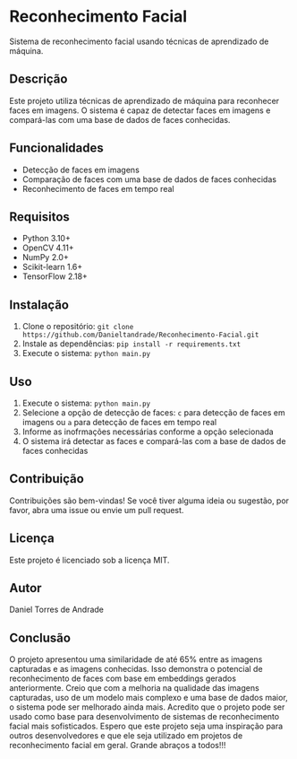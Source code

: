 # Reconhecimento Facial

Sistema de reconhecimento facial usando técnicas de aprendizado de máquina.

## Descrição

Este projeto utiliza técnicas de aprendizado de máquina para reconhecer faces em imagens. O sistema é capaz de detectar faces em imagens e compará-las com uma base de dados de faces conhecidas.

## Funcionalidades

* Detecção de faces em imagens
* Comparação de faces com uma base de dados de faces conhecidas
* Reconhecimento de faces em tempo real

## Requisitos

* Python 3.10+
* OpenCV 4.11+
* NumPy 2.0+
* Scikit-learn 1.6+
* TensorFlow 2.18+

## Instalação

1. Clone o repositório: `git clone https://github.com/Danieltandrade/Reconhecimento-Facial.git`
2. Instale as dependências: `pip install -r requirements.txt`
3. Execute o sistema: `python main.py`

## Uso

1. Execute o sistema: `python main.py`
2. Selecione a opção de detecção de faces: `c` para detecção de faces em imagens ou `a` para detecção de faces em tempo real
3. Informe as inofrmações necessárias conforme a opção selecionada
4. O sistema irá detectar as faces e compará-las com a base de dados de faces conhecidas

## Contribuição

Contribuições são bem-vindas! Se você tiver alguma ideia ou sugestão, por favor, abra uma issue ou envie um pull request.

## Licença

Este projeto é licenciado sob a licença MIT.

## Autor

Daniel Torres de Andrade

## Conclusão

O projeto apresentou uma similaridade de até 65% entre as imagens capturadas e as imagens conhecidas. Isso demonstra o potencial de reconhecimento de faces com base em embeddings gerados anteriormente.
Creio que com a melhoria na qualidade das imagens capturadas, uso de um modelo mais complexo e uma base de dados maior, o sistema pode ser melhorado ainda mais. Acredito que o projeto pode ser usado como base para desenvolvimento de sistemas de reconhecimento facial mais sofisticados.
Espero que este projeto seja uma inspiração para outros desenvolvedores e que ele seja utilizado em projetos de reconhecimento facial em geral.
Grande abraços a todos!!!
